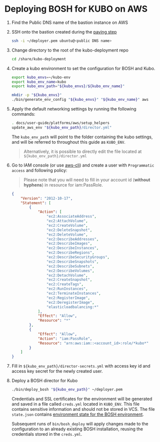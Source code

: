 # Deploying BOSH for KUBO on AWS

1. Find the Public DNS name of the bastion instance on AWS

1. SSH onto the bastion created during the [paving step](paving.md)

    ```bash
    ssh -i ~/deployer.pem ubuntu@<public DNS name>
    ```
    
1. Change directory to the root of the kubo-deployment repo

    ```bash
    cd /share/kubo-deployment
    ```
    
1. Create a kubo environment to set the configuration for BOSH and Kubo.

    ```bash
    export kubo_envs=~/kubo-env
    export kubo_env_name=kubo
    export kubo_env_path="${kubo_envs}/${kubo_env_name}"
 
    mkdir -p "${kubo_envs}"
    ./bin/generate_env_config "${kubo_envs}" "${kubo_env_name}" aws
    ```

1. Apply the default networking settings by running the following commands:

    ```bash
    . docs/user-guide/platforms/aws/setup_helpers
    update_aws_env "${kubo_env_path}/director.yml" 
    ```

    The `kubo_env_path` will point to the folder containing the kubo settings,
    and will be referred to throughout this guide as `KUBO_ENV`.
    
    > Alternatively, it is possible to directly edit the file located at `${kubo_env_path}/director.yml`

1. Go to IAM console (or use [aws-cli](https://aws.amazon.com/cli/)) and create a user with `Programmatic access` and following policy:
    > Please note that you will need to fill in your account id (__without hyphens__) in resource for iam:PassRole.
    ```json
    {
        "Version": "2012-10-17",
        "Statement": [
            {
                "Action": [
                    "ec2:AssociateAddress",
                    "ec2:AttachVolume",
                    "ec2:CreateVolume",
                    "ec2:DeleteSnapshot",
                    "ec2:DeleteVolume",
                    "ec2:DescribeAddresses",
                    "ec2:DescribeImages",
                    "ec2:DescribeInstances",
                    "ec2:DescribeRegions",
                    "ec2:DescribeSecurityGroups",
                    "ec2:DescribeSnapshots",
                    "ec2:DescribeSubnets",
                    "ec2:DescribeVolumes",
                    "ec2:DetachVolume",
                    "ec2:CreateSnapshot",
                    "ec2:CreateTags",
                    "ec2:RunInstances",
                    "ec2:TerminateInstances",
                    "ec2:RegisterImage",
                    "ec2:DeregisterImage",
                    "elasticloadbalancing:*"
                ],
                "Effect": "Allow",
                "Resource": "*"
            },
            {
                "Effect": "Allow",
                "Action": "iam:PassRole",
                "Resource": "arn:aws:iam::<account_id>:role/*kubo*"
            }
        ]
    }
    ```

1. Fill in `${kubo_env_path}/director-secrets.yml` with access key id and access key secret for the newly created user.

1. Deploy a BOSH director for Kubo
    
    ```bash
    ./bin/deploy_bosh "${kubo_env_path}" ~/deployer.pem
    ```
    Credentials and SSL certificates for the environment will be generated and
    saved in a file called `creds.yml` located in `KUBO_ENV`. This file
    contains sensitive information and should not be stored in VCS. The file
    `state.json` contains 
    [environment state for the BOSH environment](https://bosh.io/docs/cli-envs.html#deployment-state).

    Subsequent runs of `bin/bosh_deploy` will apply changes made to
    the configuration to an already existing BOSH installation, reusing
    the credentials stored in the `creds.yml`.
